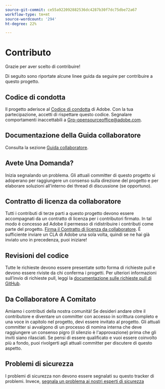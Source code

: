 ```yaml
---
source-git-commit: ce55a922092882536dc4287b30f7dc75dbe72a67
workflow-type: tm+mt
source-wordcount: '294'
ht-degree: 22%

---
```

# Contributo

Grazie per aver scelto di contribuire!

Di seguito sono riportate alcune linee guida da seguire per contribuire a questo progetto.

## Codice di condotta

Il progetto aderisce al [Codice di condotta](code-of-conduct.md) di Adobe. Con la tua partecipazione, accetti di rispettare questo codice. Segnalare comportamenti inaccettabili a
[Grp-opensourceoffice@adobe.com](mailto:Grp-opensourceoffice@adobe.com).

## Documentazione della Guida collaboratore

Consulta la sezione [Guida collaboratore](https://experienceleague.adobe.com/docs/contributor/contributor-guide/introduction.html).

## Avete Una Domanda?

Inizia segnalando un problema. Gli attuali committer di questo progetto si adoperano per raggiungere un consenso sulla direzione del progetto e per elaborare soluzioni all’interno dei thread di discussione (se opportuno).

## Contratto di licenza da collaboratore

Tutti i contributi di terze parti a questo progetto devono essere accompagnati da un contratto di licenza per i contributori firmato. In tal modo è concesso ad Adobe il permesso di ridistribuire i contributi come parte del progetto. [Firma il Contratto di licenza da collaboratore](http://opensource.adobe.com/cla.html). È sufficiente inviare un CLA di Adobe una sola volta, quindi se ne hai già inviato uno in precedenza, puoi iniziare!

## Revisioni del codice

Tutte le richieste devono essere presentate sotto forma di richieste pull e devono essere riviste da chi conferma i progetti. Per ulteriori informazioni sull’invio di richieste pull, leggi la [documentazione sulle richieste pull di GitHub](https://help.github.com/articles/about-pull-requests/).

<!--
Lastly, please follow the [pull request template](PULL_REQUEST_TEMPLATE.md) when
submitting a pull request!
-->

## Da Collaboratore A Comitato

Amiamo i contributi della nostra comunità! Se desideri andare oltre il contributore e diventare un committer con accesso in scrittura completo e una voce in capitolo nel progetto, devi essere invitato al progetto. Gli attuali committer si avvalgono di un processo di nomina interna che deve raggiungere un consenso pigro (il silenzio è l&#39;approvazione) prima che gli inviti siano rilasciati. Se pensi di essere qualificato e vuoi essere coinvolto più a fondo, puoi rivolgerti agli attuali committer per discutere di questo aspetto.

## Problemi di sicurezza

I problemi di sicurezza non devono essere segnalati su questo tracker di problemi. Invece, [segnala un problema ai nostri esperti di sicurezza](https://helpx.adobe.com/security/alertus.html)
